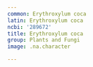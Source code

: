 ```yaml
---
common: Erythroxylum coca
latin: Erythroxylum coca
ncbi: '289672'
title: Erythroxylum coca
group: Plants and Fungi
image: .na.character

---
```

